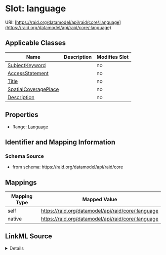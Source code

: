 

# Slot: language



URI: [https://raid.org/datamodel/api/raid/core/:language](https://raid.org/datamodel/api/raid/core/:language)



<!-- no inheritance hierarchy -->





## Applicable Classes

| Name | Description | Modifies Slot |
| --- | --- | --- |
| [SubjectKeyword](../classes/SubjectKeyword.md) |  |  no  |
| [AccessStatement](../classes/AccessStatement.md) |  |  no  |
| [Title](../classes/Title.md) |  |  no  |
| [SpatialCoveragePlace](../classes/SpatialCoveragePlace.md) |  |  no  |
| [Description](../classes/Description.md) |  |  no  |







## Properties

* Range: [Language](../classes/Language.md)





## Identifier and Mapping Information







### Schema Source


* from schema: https://raid.org/datamodel/api/raid/core




## Mappings

| Mapping Type | Mapped Value |
| ---  | ---  |
| self | https://raid.org/datamodel/api/raid/core/:language |
| native | https://raid.org/datamodel/api/raid/core/:language |




## LinkML Source

<details>
```yaml
name: language
from_schema: https://raid.org/datamodel/api/raid/core
rank: 1000
alias: language
domain_of:
- Title
- Description
- AccessStatement
- SubjectKeyword
- SpatialCoveragePlace
range: Language

```
</details>